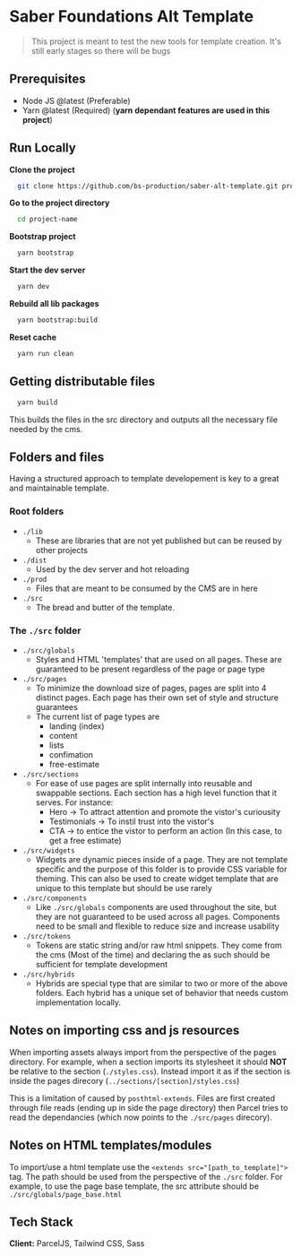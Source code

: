 # Saber Foundations Alt Template

> This project is meant to test the new tools for template creation. It's still
> early stages so there will be bugs

## Prerequisites

- Node JS @latest (Preferable)
- Yarn @latest (Required) (**yarn dependant features are used in this project**)

## Run Locally

**Clone the project**

```bash
  git clone https://github.com/bs-production/saber-alt-template.git project-name
```

**Go to the project directory**

```bash
  cd project-name
```

**Bootstrap project**

```bash
  yarn bootstrap
```

**Start the dev server**

```bash
  yarn dev
```

**Rebuild all lib packages**

```bash
  yarn bootstrap:build
```

**Reset cache**

```bash
  yarn run clean
```

## Getting distributable files

```bash
  yarn build
```

This builds the files in the src directory and outputs all the necessary file needed by the cms.

## Folders and files

Having a structured approach to template developement is key to a great and maintainable template.

### Root folders

- `./lib`
  - These are libraries that are not yet published but can be reused by other projects
- `./dist`
  - Used by the dev server and hot reloading
- `./prod`
  - Files that are meant to be consumed by the CMS are in here
- `./src`
  - The bread and butter of the template.

### The `./src` folder

- `./src/globals`
  - Styles and HTML 'templates' that are used on all pages. These are guaranteed to be present regardless of the page or page type
- `./src/pages`
  - To minimize the download size of pages, pages are split into 4 distinct pages. Each page has their own set of style and structure guarantees
  - The current list of page types are
    - landing (index)
    - content
    - lists
    - confimation
    - free-estimate
- `./src/sections`
  - For ease of use pages are split internally into reusable and swappable sections. Each section has a high level function that it serves. For instance:
    - Hero -> To attract attention and promote the vistor's curiousity
    - Testimonials -> To instil trust into the vistor's
    - CTA -> to entice the vistor to perform an action (In this case, to get a free estimate)
- `./src/widgets`
  - Widgets are dynamic pieces inside of a page. They are not template specific and the purpose of this folder is to provide CSS variable for theming. This can also be used to create widget template that are unique to this template but should be use rarely
- `./src/components`
  - Like `./src/globals` components are used throughout the site, but they are not guaranteed to be used across all pages. Components need to be small and flexible to reduce size and increase usability
- `./src/tokens`
  - Tokens are static string and/or raw html snippets. They come from the cms (Most of the time) and declaring the as such should be sufficient for template development
- `./src/hybrids`
  - Hybrids are special type that are similar to two or more of the above folders. Each hybrid has a unique set of behavior that needs custom implementation locally.

## Notes on importing css and js resources

When importing assets always import from the perspective of the pages directory.
For example, when a section imports its stylesheet it should **NOT** be relative to the section (`./styles.css`). Instead import it as if the section is inside the pages direcory (`../sections/[section]/styles.css`)

This is a limitation of caused by `posthtml-extends`. Files are first created through file reads (ending up in side the page directory) then Parcel tries to read the dependancies (which now points to the `./src/pages` direcory).

## Notes on HTML templates/modules

To import/use a html template use the `<extends src="[path_to_template]">` tag. The path should be used from the perspective of the `./src` folder. For example, to use the page base template, the src attribute should be `./src/globals/page_base.html`

## Tech Stack

**Client:** ParcelJS, Tailwind CSS, Sass
